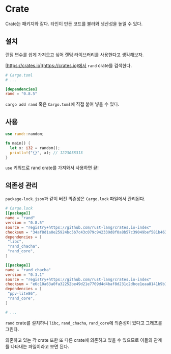 # Crate

Crate는 패키지와 같다. 타인이 만든 코드를 불러와 생산성을 높일 수 있다.

## 설치

랜덤 변수를 쉽게 가져오고 싶어 랜덤 라이브러리를 사용한다고 생각해보자.

[https://crates.io](https://crates.io)에서 `rand` crate를 검색한다.

```toml
# Cargo.toml
# ...

[dependencies]
rand = "0.8.5"
```

`cargo add rand` 혹은 `Cargo.toml`에 직접 붙여 넣을 수 있다.

## 사용

```rs
use rand::random;

fn main() {
  let x: i32 = random();
  println!("{}", x); // 1223058313
}
```

`use` 키워드로 rand crate를 가져와서 사용하면 끝!

## 의존성 관리

`package-lock.json`과 같이 버전 의존성은 `Cargo.lock` 파일에서 관리된다.

```toml
# Cargo.lock
[[package]]
name = "rand"
version = "0.8.5"
source = "registry+https://github.com/rust-lang/crates.io-index"
checksum = "34af8d1a0e25924bc5b7c43c079c942339d8f0a8b57c39049bef581b46327404"
dependencies = [
 "libc",
 "rand_chacha",
 "rand_core",
]

[[package]]
name = "rand_chacha"
version = "0.3.1"
source = "registry+https://github.com/rust-lang/crates.io-index"
checksum = "e6c10a63a0fa32252be49d21e7709d4d4baf8d231c2dbce1eaa8141b9b127d88"
dependencies = [
 "ppv-lite86",
 "rand_core",
]

# ...
```

`rand` crate를 설치하니 `libc`, `rand_chacha`, `rand_core`에 의존성이 있다고 그래프를 그린다.

의존하고 있는 각 crate 또한 또 다른 crate에 의존하고 있을 수 있으므로 이들의 관계를 나타내는 파일이라고 보면 된다.
